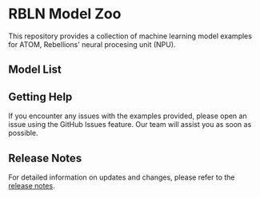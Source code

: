 # RBLN Model Zoo
This repository provides a collection of machine learning model examples for ATOM, Rebellions' neural procesing unit (NPU).

## Model List


## Getting Help
If you encounter any issues with the examples provided, please open an issue using the GitHub Issues feature. Our team will assist you as soon as possible.

## Release Notes
For detailed information on updates and changes, please refer to the [release notes](CHANGELOG.md).
